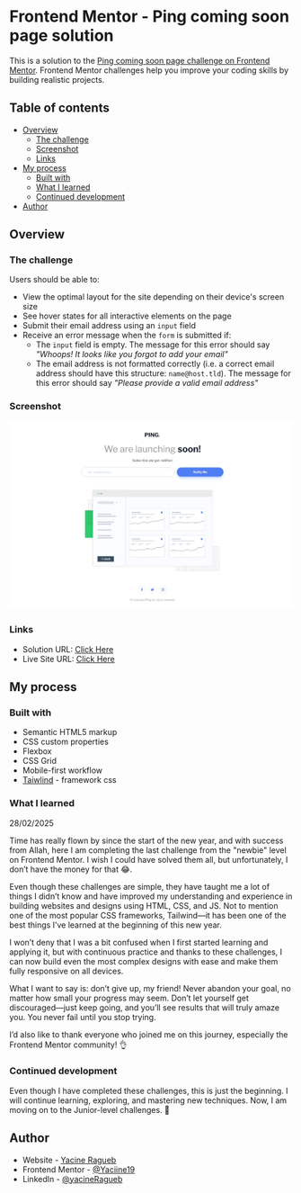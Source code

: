 # Frontend Mentor - Ping coming soon page solution

This is a solution to the [Ping coming soon page challenge on Frontend Mentor](https://www.frontendmentor.io/challenges/ping-single-column-coming-soon-page-5cadd051fec04111f7b848da). Frontend Mentor challenges help you improve your coding skills by building realistic projects. 

## Table of contents

- [Overview](#overview)
  - [The challenge](#the-challenge)
  - [Screenshot](#screenshot)
  - [Links](#links)
- [My process](#my-process)
  - [Built with](#built-with)
  - [What I learned](#what-i-learned)
  - [Continued development](#continued-development)
- [Author](#author)

## Overview

### The challenge

Users should be able to:

- View the optimal layout for the site depending on their device's screen size
- See hover states for all interactive elements on the page
- Submit their email address using an `input` field
- Receive an error message when the `form` is submitted if:
	- The `input` field is empty. The message for this error should say *"Whoops! It looks like you forgot to add your email"*
	- The email address is not formatted correctly (i.e. a correct email address should have this structure: `name@host.tld`). The message for this error should say *"Please provide a valid email address"*

### Screenshot

![](images/screenshot.jpeg)

### Links

- Solution URL: [Click Here](https://your-solution-url.com)
- Live Site URL: [Click Here](https://your-live-site-url.com)

## My process

### Built with

- Semantic HTML5 markup
- CSS custom properties
- Flexbox
- CSS Grid
- Mobile-first workflow
- [Taiwlind](https://tailwindcss.com/) - framework css

### What I learned

28/02/2025

Time has really flown by since the start of the new year, and with success from Allah, here I am completing the last challenge from the "newbie" level on Frontend Mentor. I wish I could have solved them all, but unfortunately, I don’t have the money for that 😂.

Even though these challenges are simple, they have taught me a lot of things I didn’t know and have improved my understanding and experience in building websites and designs using HTML, CSS, and JS. Not to mention one of the most popular CSS frameworks, Tailwind—it has been one of the best things I’ve learned at the beginning of this new year.

I won’t deny that I was a bit confused when I first started learning and applying it, but with continuous practice and thanks to these challenges, I can now build even the most complex designs with ease and make them fully responsive on all devices.

What I want to say is: don’t give up, my friend! Never abandon your goal, no matter how small your progress may seem. Don’t let yourself get discouraged—just keep going, and you’ll see results that will truly amaze you. You never fail until you stop trying.

I’d also like to thank everyone who joined me on this journey, especially the Frontend Mentor community! 👌

### Continued development

Even though I have completed these challenges, this is just the beginning. I will continue learning, exploring, and mastering new techniques. Now, I am moving on to the Junior-level challenges. 🚀

## Author

- Website - [Yacine Ragueb](https://yacineragueb.vercel.app/)
- Frontend Mentor - [@Yaciine19](https://www.frontendmentor.io/profile/Yaciine19)
- LinkedIn - [@yacineRagueb](https://www.linkedin.com/in/yacine-ragueb-8033a9302/)
